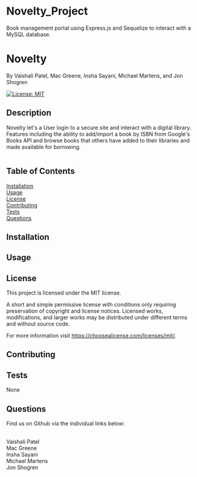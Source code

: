 # Novelty_Project
Book management portal using Express.js and Sequelize to interact with a MySQL database.

# Novelty
<p />By Vaishali Patel, Mac Greene, Insha Sayani, Michael Martens, and Jon Shogren

[![License: MIT](https://img.shields.io/badge/License-MIT-yellow.svg)](https://opensource.org/licenses/MIT)

## Description
Novelty let's a User login to a secure site and interact with a digital library. Features including the ability to add/import a book by ISBN from Google's Books API and browse books that others have added to their libraries and made available for borrowing.

<!-- TODO: Add screenshots and gifs -->
<img src="" />
<br>

## Table of Contents
[Installation](#installation)<br />[Usage](#usage)<br />[License](#license)<br />[Contributing](#contributing)<br />[Tests](#tests)<br />[Questions](#questions)

## Installation
<!-- TODO: Complete installation steps -->

## Usage
<!-- TODO: Complete usage steps -->

## License
This project is licensed under the MIT license.

A short and simple permissive license with conditions only requiring preservation of copyright and license notices. Licensed works, modifications, and larger works may be distributed under different terms and without source code.<p />For more information visit https://choosealicense.com/licenses/mit/.

## Contributing
<!-- TODO: Complete contribution steps -->

## Tests
None

## Questions
Find us on Github via the individual links below:
<!-- TODO: Link these -->
<br>
Vaishali Patel<br>
Mac Greene<br>
Insha Sayani<br>
Michael Martens<br>
Jon Shogren